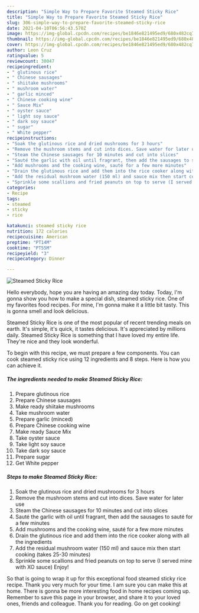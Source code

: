 ```yaml
---
description: "Simple Way to Prepare Favorite Steamed Sticky Rice"
title: "Simple Way to Prepare Favorite Steamed Sticky Rice"
slug: 306-simple-way-to-prepare-favorite-steamed-sticky-rice
date: 2021-04-10T06:56:43.570Z
image: https://img-global.cpcdn.com/recipes/be1846e821495ed9/680x482cq70/steamed-sticky-rice-recipe-main-photo.jpg
thumbnail: https://img-global.cpcdn.com/recipes/be1846e821495ed9/680x482cq70/steamed-sticky-rice-recipe-main-photo.jpg
cover: https://img-global.cpcdn.com/recipes/be1846e821495ed9/680x482cq70/steamed-sticky-rice-recipe-main-photo.jpg
author: Leon Cruz
ratingvalue: 5
reviewcount: 30047
recipeingredient:
- " glutinous rice"
- " Chinese sausages"
- " shiitake mushrooms"
- " mushroom water"
- " garlic minced"
- " Chinese cooking wine"
- " Sauce Mix"
- " oyster sauce"
- " light soy sauce"
- " dark soy sauce"
- " sugar"
- " White pepper"
recipeinstructions:
- "Soak the glutinous rice and dried mushrooms for 3 hours"
- "Remove the mushroom stems and cut into dices. Save water for later use"
- "Steam the Chinese sausages for 10 minutes and cut into slices"
- "Sauté the garlic with oil until fragrant, then add the sausages to sauté for a few minutes"
- "Add mushrooms and the cooking wine, sauté for a few more minutes"
- "Drain the glutinous rice and add them into the rice cooker along with all the ingredients"
- "Add the residual mushroom water (150 ml) and sauce mix then start cooking (takes 25-30 minutes)"
- "Sprinkle some scallions and fried peanuts on top to serve (I served mine with XO sauce) Enjoy!"
categories:
- Recipe
tags:
- steamed
- sticky
- rice

katakunci: steamed sticky rice 
nutrition: 172 calories
recipecuisine: American
preptime: "PT14M"
cooktime: "PT55M"
recipeyield: "3"
recipecategory: Dinner

---
```



![Steamed Sticky Rice](https://img-global.cpcdn.com/recipes/be1846e821495ed9/680x482cq70/steamed-sticky-rice-recipe-main-photo.jpg)

Hello everybody, hope you are having an amazing day today. Today, I'm gonna show you how to make a special dish, steamed sticky rice. One of my favorites food recipes. For mine, I'm gonna make it a little bit tasty. This is gonna smell and look delicious.

Steamed Sticky Rice is one of the most popular of recent trending meals on earth. It's simple, it's quick, it tastes delicious. It's appreciated by millions daily. Steamed Sticky Rice is something that I have loved my entire life. They're nice and they look wonderful.




To begin with this recipe, we must prepare a few components. You can cook steamed sticky rice using 12 ingredients and 8 steps. Here is how you can achieve it.

<!--inarticleads1-->

##### The ingredients needed to make Steamed Sticky Rice:

1. Prepare  glutinous rice
1. Prepare  Chinese sausages
1. Make ready  shiitake mushrooms
1. Take  mushroom water
1. Prepare  garlic (minced)
1. Prepare  Chinese cooking wine
1. Make ready  Sauce Mix
1. Take  oyster sauce
1. Take  light soy sauce
1. Take  dark soy sauce
1. Prepare  sugar
1. Get  White pepper




<!--inarticleads2-->

##### Steps to make Steamed Sticky Rice:

1. Soak the glutinous rice and dried mushrooms for 3 hours
1. Remove the mushroom stems and cut into dices. Save water for later use
1. Steam the Chinese sausages for 10 minutes and cut into slices
1. Sauté the garlic with oil until fragrant, then add the sausages to sauté for a few minutes
1. Add mushrooms and the cooking wine, sauté for a few more minutes
1. Drain the glutinous rice and add them into the rice cooker along with all the ingredients
1. Add the residual mushroom water (150 ml) and sauce mix then start cooking (takes 25-30 minutes)
1. Sprinkle some scallions and fried peanuts on top to serve (I served mine with XO sauce) Enjoy!




So that is going to wrap it up for this exceptional food steamed sticky rice recipe. Thank you very much for your time. I am sure you can make this at home. There is gonna be more interesting food in home recipes coming up. Remember to save this page in your browser, and share it to your loved ones, friends and colleague. Thank you for reading. Go on get cooking!
